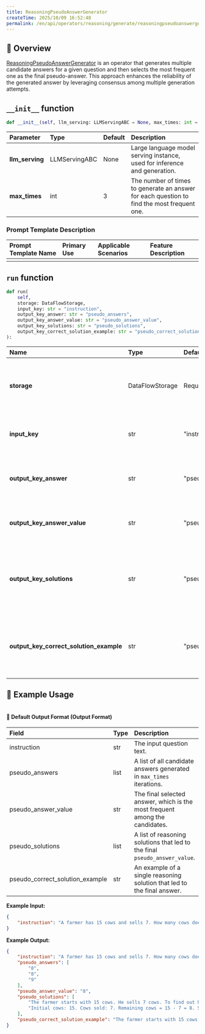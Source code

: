 ```yaml
---
title: ReasoningPseudoAnswerGenerator
createTime: 2025/10/09 16:52:48
permalink: /en/api/operators/reasoning/generate/reasoningpseudoanswergenerator/
---
```


## 📘 Overview
[ReasoningPseudoAnswerGenerator](https://github.com/OpenDCAI/DataFlow/blob/main/dataflow/operators/reasoning/generate/reasoning_answer_generator.py) is an operator that generates multiple candidate answers for a given question and then selects the most frequent one as the final pseudo-answer. This approach enhances the reliability of the generated answer by leveraging consensus among multiple generation attempts.

## `__init__` function

```python
def __init__(self, llm_serving: LLMServingABC = None, max_times: int = 3):
```

| Parameter | Type | Default | Description |
| :--- | :--- | :--- | :--- |
| **llm_serving** | LLMServingABC | None | Large language model serving instance, used for inference and generation. |
| **max_times** | int | 3 | The number of times to generate an answer for each question to find the most frequent one. |

### Prompt Template Description
| Prompt Template Name | Primary Use | Applicable Scenarios | Feature Description |
| :--- | :--- | :--- | :--- |
| | | | |

## `run` function

```python
def run(
    self,
    storage: DataFlowStorage,
    input_key: str = "instruction",
    output_key_answer: str = "pseudo_answers",
    output_key_answer_value: str = "pseudo_answer_value",
    output_key_solutions: str = "pseudo_solutions",
    output_key_correct_solution_example: str = "pseudo_correct_solution_example",
):
```

| Name | Type | Default | Description |
| :--- | :--- | :--- | :--- |
| **storage** | DataFlowStorage | Required | DataFlow storage instance, responsible for reading and writing data. |
| **input_key** | str | "instruction" | Input column name, corresponding to the question field. |
| **output_key_answer** | str | "pseudo_answers" | Output column name for the list of all generated candidate answers. |
| **output_key_answer_value**| str | "pseudo_answer_value"| Output column name for the final, most frequent answer value. |
| **output_key_solutions** | str | "pseudo_solutions" | Output column name for the list of reasoning steps (solutions) that produced the final answer. |
| **output_key_correct_solution_example**| str | "pseudo_correct_solution_example"| Output column name for a single example of a correct reasoning step (solution). |

## 🧠 Example Usage

```python

```

#### 🧾 Default Output Format (Output Format)
| Field | Type | Description |
| :--- | :--- | :--- |
| instruction | str | The input question text. |
| pseudo_answers | list | A list of all candidate answers generated in `max_times` iterations. |
| pseudo_answer_value | str | The final selected answer, which is the most frequent among the candidates. |
| pseudo_solutions | list | A list of reasoning solutions that led to the final `pseudo_answer_value`. |
| pseudo_correct_solution_example | str | An example of a single reasoning solution that led to the final answer. |

**Example Input:**
```json
{
    "instruction": "A farmer has 15 cows and sells 7. How many cows does he have left?"
}
```

**Example Output:**
```json
{
    "instruction": "A farmer has 15 cows and sells 7. How many cows does he have left?",
    "pseudo_answers": [
        "8",
        "8",
        "9"
    ],
    "pseudo_answer_value": "8",
    "pseudo_solutions": [
        "The farmer starts with 15 cows. He sells 7 cows. To find out how many are left, we subtract the number of cows sold from the initial number: 15 - 7 = 8. The farmer has 8 cows left.",
        "Initial cows: 15. Cows sold: 7. Remaining cows = 15 - 7 = 8. So, the answer is 8."
    ],
    "pseudo_correct_solution_example": "The farmer starts with 15 cows. He sells 7 cows. To find out how many are left, we subtract the number of cows sold from the initial number: 15 - 7 = 8. The farmer has 8 cows left."
}
```
